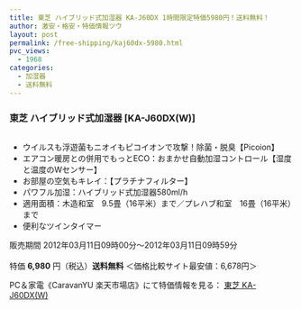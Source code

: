 ```yaml
---
title: 東芝 ハイブリッド式加湿器 KA-J60DX 1時間限定特価5980円！送料無料！
author: 激安・格安・特価情報ツウ
layout: post
permalink: /free-shipping/kaj60dx-5980.html
pvc_views:
  - 1968
categories:
  - 加湿器
  - 送料無料
---
```

### 東芝 ハイブリッド式加湿器 [KA-J60DX(W)]

<div class="img-bg2 img_L">
  <a href="http://hb.afl.rakuten.co.jp/hgc/04661a9a.c55cae38.04661a9b.8fa689b1/?pc=http%3a%2f%2fitem.rakuten.co.jp%2fpc-express%2f4904550920527%2f%3fscid%3daf_ich_link_img&#038;m=http%3a%2f%2fm.rakuten.co.jp%2fpc-express%2fi%2f10380968%2f" target="_blank"><img src="http://hbb.afl.rakuten.co.jp/hgb/?pc=http%3a%2f%2fthumbnail.image.rakuten.co.jp%2f%400_mall%2fpc-express%2fcabinet%2fximg195%2f4904550920527.jpg%3f_ex%3d128x128&#038;m=http%3a%2f%2fthumbnail.image.rakuten.co.jp%2f%400_mall%2fpc-express%2fcabinet%2fximg195%2f4904550920527.jpg" border="0" title="" alt="" /></a>
</div>

<!--more-->

  * ウイルスも浮遊菌もニオイもピコイオンで攻撃！除菌・脱臭【Picoion】
  * エアコン暖房との併用でもっとECO：おまかせ自動加湿コントロール【湿度と温度のWセンサー】
  * お部屋の空気もキレイ：【プラチナフィルター】
  * パワフル加湿：ハイブリッド式加湿器580ml/h
  * 適用面積：木造和室　9.5畳（16平米）まで／プレハブ和室　16畳（16平米）まで
  * 便利なツインタイマー

販売期間 2012年03月11日09時00分～2012年03月11日09時59分  
<br clear="all" />特価 <span class="tokka-price"><strong>6,980</strong></span> 円（税込）**送料無料** ＜価格比較サイト最安値：6,678円＞  
  
PC＆家電《CaravanYU 楽天市場店》にて特価情報を見る： <span class="fs150p"><a href="http://hb.afl.rakuten.co.jp/hgc/04661a9a.c55cae38.04661a9b.8fa689b1/?pc=http%3a%2f%2fitem.rakuten.co.jp%2fpc-express%2f4904550920527%2f%3fscid%3daf_ich_link_img&#038;m=http%3a%2f%2fm.rakuten.co.jp%2fpc-express%2fi%2f10380968%2f" target="_blank">東芝 KA-J60DX(W)</a></span>